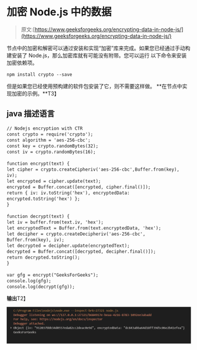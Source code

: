 # 加密 Node.js 中的数据

> 原文:[https://www.geeksforgeeks.org/encrypting-data-in-node-js/](https://www.geeksforgeeks.org/encrypting-data-in-node-js/)

节点中的加密和解密可以通过安装和实现“加密”库来完成。如果您已经通过手动构建安装了 Node.js，那么加密库就有可能没有附带。您可以运行
以下命令来安装加密依赖项。

```
npm install crypto --save
```

但是如果您已经使用预构建的软件包安装了它，则不需要这样做。
**在节点中实现加密的示例。**T3】

## java 描述语言

```
// Nodejs encryption with CTR
const crypto = require('crypto');
const algorithm = 'aes-256-cbc';
const key = crypto.randomBytes(32);
const iv = crypto.randomBytes(16);

function encrypt(text) {
let cipher = crypto.createCipheriv('aes-256-cbc',Buffer.from(key), iv);
let encrypted = cipher.update(text);
encrypted = Buffer.concat([encrypted, cipher.final()]);
return { iv: iv.toString('hex'), encryptedData: encrypted.toString('hex') };
}

function decrypt(text) {
let iv = buffer.from(text.iv, 'hex');
let encryptedText = Buffer.from(text.encryptedData, 'hex');
let decipher = crypto.createDecipheriv('aes-256-cbc', Buffer.from(key), iv);
let decrypted = decipher.update(encryptedText);
decrypted = Buffer.concat([decrypted, decipher.final()]);
return decrypted.toString();
}

var gfg = encrypt("GeeksForGeeks");
console.log(gfg);
console.log(decrypt(gfg));
```

**输出**T2】

![](img/5fadb97d33419a5ebe89f0aa2f734afc.png)